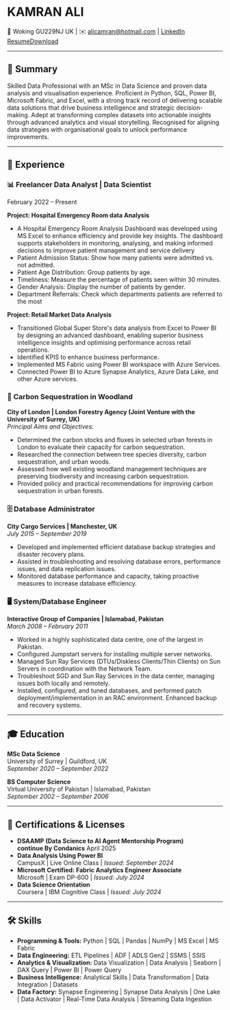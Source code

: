 # KAMRAN ALI

📍 Woking GU229NJ UK | ✉️ alicamran@hotmail.com | [LinkedIn](https://linkedin.com/in/kamranaliuk) [ResumeDownload](../assets/Kamran-Ali)

---
## 📝 Summary

Skilled Data Professional with an MSc in Data Science and proven data analysis and visualisation experience. Proficient in Python, SQL, Power BI, Microsoft Fabric, and Excel, with a strong track record 
of delivering scalable data solutions that drive business intelligence and strategic decision-making. Adept 
at transforming complex datasets into actionable insights through advanced analytics and visual 
storytelling. Recognised for aligning data strategies with organisational goals to unlock performance 
improvements.

---

## 💼 Experience

### 📊 Freelancer Data Analyst | Data Scientist 
February 2022 –  Present<br>

**Project: Hospital Emergency Room data Analysis**

- A Hospital Emergency Room Analysis Dashboard was developed using MS Excel to enhance 
  efficiency and provide key insights. The dashboard supports stakeholders in monitoring, analysing, and 
  making informed decisions to improve patient management and service delivery 
- Patient Admission Status: Show how many patients were admitted vs. not admitted. 
- Patient Age Distribution: Group patients by age. 
- Timeliness: Measure the percentage of patients seen within 30 minutes. 
- Gender Analysis: Display the number of patients by gender. 
- Department Referrals: Check which departments patients are referred to the most<br>

**Project: Retail Market Data Analysis**        
 
- Transitioned Global Super Store's data analysis from Excel to Power BI by designing an advanced dashboard, enabling superior business intelligence insights and optimising performance across retail operations.  
- Identified KPIS to enhance business performance.  
- Implemented MS Fabric using Power BI workspace with Azure Services.  
- Connected Power BI to Azure Synapse Analytics, Azure Data Lake, and other Azure services.  

### 🌳 Carbon Sequestration in Woodland  
**City of London | London Forestry Agency (Joint Venture with the University of Surrey, UK)**  
_Principal Aims and Objectives:_  
- Determined the carbon stocks and fluxes in selected urban forests in London to evaluate their capacity for carbon sequestration.  
- Researched the connection between tree species diversity, carbon sequestration, and urban woods.  
- Assessed how well existing woodland management techniques are preserving biodiversity and increasing carbon sequestration.  
- Provided policy and practical recommendations for improving carbon sequestration in urban forests.  

### 🗄️ Database Administrator  
**City Cargo Services | Manchester, UK**  
_July 2015 – September 2019_  
- Developed and implemented efficient database backup strategies and disaster recovery plans.  
- Assisted in troubleshooting and resolving database errors, performance issues, and data replication issues.  
- Monitored database performance and capacity, taking proactive measures to increase database efficiency.  

### 🖥️ System/Database Engineer  
**Interactive Group of Companies | Islamabad, Pakistan**  
_March 2008 – February 2011_  
- Worked in a highly sophisticated data centre, one of the largest in Pakistan.  
- Configured Jumpstart servers for installing multiple server networks.  
- Managed Sun Ray Services (DTUs/Diskless Clients/Thin Clients) on Sun Servers in coordination with the Network Team.  
- Troubleshoot SGD and Sun Ray Services in the data center, managing issues both locally and remotely.  
- Installed, configured, and tuned databases, and performed patch deployment/implementation in an RAC environment. Enhanced backup and recovery systems.  

---

## 🎓 Education

**MSc Data Science**  
University of Surrey | Guildford, UK  
_September 2020 – September 2022_  

**BS Computer Science**  
Virtual University of Pakistan | Islamabad, Pakistan  
_September 2002 – September 2006_  

---

## 📜 Certifications & Licenses

- **DSAAMP (Data Science to AI Agent Mentorship Program)             
    continue By Condanics**                    April 2025
- **Data Analysis Using Power BI**  
    CampusX | Live Online Class | _Issued: September 2024_  
- **Microsoft Certified: Fabric Analytics Engineer Associate**  
    Microsoft | Exam DP-600 | _Issued: July 2024_  
- **Data Science Orientation**  
    Coursera | IBM Cognitive Class | _Issued: July 2024_  
---

## 🛠️ Skills

- **Programming & Tools:** Python | SQL | Pandas | NumPy | MS Excel | MS Fabric  
- **Data Engineering:** ETL Pipelines | ADF | ADLS Gen2 | SSMS | SSIS  
- **Analytics & Visualization:** Data Visualization | Data Analysis | Seaborn | DAX Query | Power BI | Power Query  
- **Business Intelligence:** Analytical Skills | Data Transformation | Data Integration | Datasets  
- **Data Factory:** Synapse Engineering | Synapse Data Analysis | One Lake | Data Activator | Real-Time Data Analysis | Streaming Data Ingestion  

